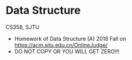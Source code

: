 # Data Structure
CS358, SJTU
* Homework of Data Structure (A) 2018 Fall on https://acm.sjtu.edu.cn/OnlineJudge/
* DO NOT COPY OR YOU WILL GET ZERO!!!
